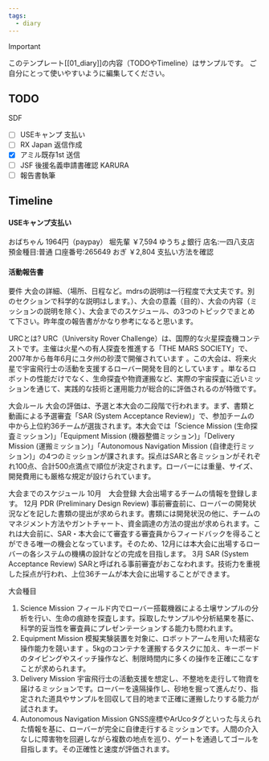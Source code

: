 ```yaml
---
tags:
  - diary
---
```

> [!IMPORTANT]
> このテンプレート[[01_diary]]の内容（TODOやTimeline）はサンプルです。
> ご自分にとって使いやすいように編集してください。

## TODO
SDF
- [ ] USEキャンプ 支払い
- [ ] RX Japan 返信作成
- [x] アミル既存1st 送信
- [ ] JSF 後援名義申請書確認
KARURA
- [ ] 報告書執筆

## Timeline
#### USEキャンプ支払い
おばちゃん 1964円（paypay）
堀先輩
	￥7,594
	ゆうちょ銀行
	店名:一四八支店
	預金種目:普通
	口座番号:265649
おぎ
	￥2,804
	支払い方法を確認

#### 活動報告書
要件
大会の詳細、（場所、日程など。mdrsの説明は一行程度で大丈夫です。別のセクションで科学的な説明はします。）、大会の意義（目的）、大会の内容（ミッションの説明を除く）、大会までのスケジュール、の3つのトピックでまとめて下さい。昨年度の報告書がかなり参考になると思います。

URCとは?
URC（University Rover Challenge）は、国際的な火星探査機コンテストです。主催は火星への有人探査を推進する「THE MARS SOCIETY」で、2007年から毎年6月にユタ州の砂漠で開催されています 。この大会は、将来火星で宇宙飛行士の活動を支援するローバー開発を目的としています 。単なるロボットの性能だけでなく、生命探査や物資運搬など、実際の宇宙探査に近いミッションを通じて、実践的な技術と運用能力が総合的に評価されるのが特徴です。

大会ルール
大会の評価は、予選と本大会の二段階で行われます。まず、書類と動画による予選審査「SAR (System Acceptance Review)」で、参加チームの中から上位約36チームが選抜されます。本大会では「Science Mission (生命探査ミッション)」「Equipment Mission (機器整備ミッション)」「Delivery Mission (運搬ミッション)」「Autonomous Navigation Mission (自律走行ミッション)」の4つのミッションが課されます。採点はSARと各ミッションがそれぞれ100点、合計500点満点で順位が決定されます。ローバーには重量、サイズ、開発費用にも厳格な規定が設けられています。

大会までのスケジュール
10月　大会登録
大会出場するチームの情報を登録します。
12月 PDR (Preliminary Design Review)
事前審査前に、ローバーの開発状況などを記した書類の提出が求められます。書類には開発状況の他に、チームのマネジメント方法やガントチャート、資金調達の方法の提出が求められます。これは大会前に、SAR・本大会にて審査する審査員からフィードバックを得ることができる唯一の機会となっています。そのため、12月には本大会に出場するローバーの各システムの機構の設計などの完成を目指します。
3月 SAR (System Acceptance Review)
SARと呼ばれる事前審査がおこなわれます。技術力を重視した採点が行われ、上位36チームが本大会に出場することができます。


大会種目
1. Science Mission
   フィールド内でローバー搭載機器による土壌サンプルの分析を行い、生命の痕跡を探査します。採取したサンプルや分析結果を基に、科学的妥当性を審査員にプレゼンテーションする能力も問われます。
2. Equipment Mission
   模擬実験装置を対象に、ロボットアームを用いた精密な操作能力を競います 。5kgのコンテナを運搬するタスクに加え、キーボードのタイピングやスイッチ操作など、制限時間内に多くの操作を正確にこなすことが求められます。
3. Delivery Mission
   宇宙飛行士の活動支援を想定し、不整地を走行して物資を届けるミッションです。ローバーを遠隔操作し、砂地を掘って進んだり、指定された道具やサンプルを回収して目的地まで正確に運搬したりする能力が試されます。
4. Autonomous Navigation Mission
   GNSS座標やArUcoタグといった与えられた情報を基に、ローバーが完全に自律走行するミッションです。人間の介入なしに障害物を回避しながら複数の地点を巡り、ゲートを通過してゴールを目指します。その正確性と速度が評価されます。